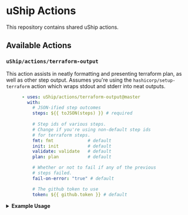 # uShip Actions

This repository contains shared uShip actions.

## Available Actions

### `uShip/actions/terraform-output`

This action assists in neatly formatting and presenting terraform plan, as well as other step output. Assumes you're using the `hashicorp/setup-terraform` action which wraps stdout and stderr into neat outputs.

```yml
      - uses: uShip/actions/terraform-output@master
        with:
          # JSON-ified step outcomes
          steps: ${{ toJSON(steps) }} # required
  
          # Step ids of various steps.
          # Change if you're using non-default step ids
          # for terraform steps.
          fmt: fmt             # default
          init: init           # default
          validate: validate   # default
          plan: plan           # default

          # Whether or not to fail if any of the previous
          # steps failed.
          fail-on-error: "true" # default

          # The github token to use
          token: ${{ github.token }} # default


```

<details><summary><b>Example Usage</b></summary>

```yml
      - uses: actions/checkout@v2
      - uses: hashicorp/setup-terraform@v1

      - name: Terraform fmt
        id: fmt
        run: terraform fmt -check
        continue-on-error: true

      - name: Terraform Init
        id: init
        run: terraform init

      - name: Terraform Validate
        id: validate
        run: terraform validate -no-color
        continue-on-error: true

      - name: Terraform Plan
        id: plan
        run: terraform plan -no-color
        continue-on-error: true

      - uses: uShip/actions/terraform-output@master
        with:
          steps: ${{ toJSON(steps) }}
```
</details>
